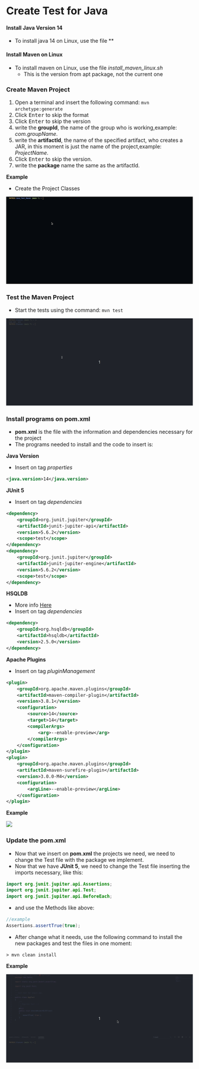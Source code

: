# Create Test for Java

#### Install Java Version 14

* To install java 14 on Linux, use the file **

#### Install Maven on Linux

* To install maven on Linux, use the file *install_maven_linux.sh*
  * This is the version from apt package, not the current one

### Create Maven Project

1. Open a terminal and insert the following command: `mvn archetype:generate`
2. Click <kbd>Enter</kbd> to skip the format
3. Click <kbd>Enter</kbd> to skip the version
4. write the **groupId**, the name of the group who is working,example: _com.groupName_.
5. write the **artifactId**, the name of the specified artifact, who creates a JAR, in this moment is just the name of the project,example: _ProjectName_.
6. Click <kbd>Enter</kbd> to skip the version.
7. write the **package** name the same as the artifactId.

**Example**

* Create the Project Classes

<img src="Images/test-build-maven.gif">

### Test the Maven Project

* Start the tests using the command: `mvn test`

<img src="Images/maven-test.gif">

### Install programs on pom.xml

* **pom.xml** is the file with the information and dependencies necessary for the project
* The programs needed to install and the code to insert is:

**Java Version**

* Insert on tag _properties_

```xml
<java.version>14</java.version>
```

**JUnit 5**

* Insert on tag _dependencies_

```xml
<dependency>
    <groupId>org.junit.jupiter</groupId>
    <artifactId>junit-jupiter-api</artifactId>
    <version>5.6.2</version>
    <scope>test</scope>
</dependency>
<dependency>
    <groupId>org.junit.jupiter</groupId>
    <artifactId>junit-jupiter-engine</artifactId>
    <version>5.6.2</version>
    <scope>test</scope>
</dependency>
```

**HSQLDB**

* More info [Here]([https://mvnrepository.com/artifact/org.hsqldb/hsqldb)
* Insert on tag _dependencies_

```xml
<dependency>
    <groupId>org.hsqldb</groupId>
    <artifactId>hsqldb</artifactId>
    <version>2.5.0</version>
</dependency>
```

**Apache Plugins**

* Insert on tag _pluginManagement_

```xml
<plugin>
    <groupId>org.apache.maven.plugins</groupId>
    <artifactId>maven-compiler-plugin</artifactId>
    <version>3.8.1</version>
    <configuration>
        <source>14</source>
        <target>14</target>
        <compilerArgs>
            <arg>--enable-preview</arg>
        </compilerArgs>
    </configuration>
</plugin>
<plugin>
    <groupId>org.apache.maven.plugins</groupId>
    <artifactId>maven-surefire-plugin</artifactId>
    <version>3.0.0-M4</version>
    <configuration>
        <argLine>--enable-preview</argLine>
    </configuration>
</plugin>
```

**Example**

<img src="Images/update-pom.gif">

### Update the pom.xml

* Now that we insert on **pom.xml** the projects we need, we need to change the Test file with the package we implement.
* Now that we have **JUnit 5**, we need to change the Test file inserting the imports necessary, like this:

```java
import org.junit.jupiter.api.Assertions;
import org.junit.jupiter.api.Test;
import org.junit.jupiter.api.BeforeEach;
```
* and use the Methods like above:

```java
//example
Assertions.assertTrue(true);
```

* After change what it needs, use the following command to install the new packages and test the files in one moment:

```shell
> mvn clean install
```

**Example**

<img src="Images/maven-clean-install.gif">
